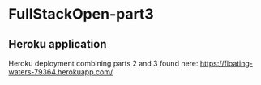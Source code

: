 # FullStackOpen-part3

## Heroku application
Heroku deployment combining parts 2 and 3 found here: https://floating-waters-79364.herokuapp.com/
